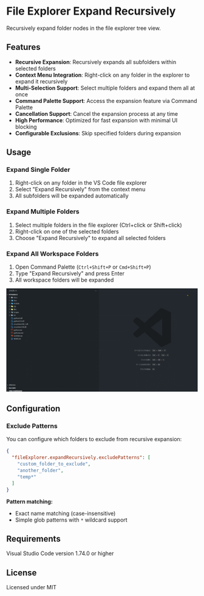 # File Explorer Expand Recursively

Recursively expand folder nodes in the file explorer tree view.

## Features

- **Recursive Expansion**: Recursively expands all subfolders within selected folders
- **Context Menu Integration**: Right-click on any folder in the explorer to expand it recursively
- **Multi-Selection Support**: Select multiple folders and expand them all at once
- **Command Palette Support**: Access the expansion feature via Command Palette
- **Cancellation Support**: Cancel the expansion process at any time
- **High Performance**: Optimized for fast expansion with minimal UI blocking
- **Configurable Exclusions**: Skip specified folders during expansion

## Usage

### Expand Single Folder
1. Right-click on any folder in the VS Code file explorer
2. Select "Expand Recursively" from the context menu
3. All subfolders will be expanded automatically

### Expand Multiple Folders
1. Select multiple folders in the file explorer (Ctrl+click or Shift+click)
2. Right-click on one of the selected folders
3. Choose "Expand Recursively" to expand all selected folders

### Expand All Workspace Folders
1. Open Command Palette (`Ctrl+Shift+P` or `Cmd+Shift+P`)
2. Type "Expand Recursively" and press Enter
3. All workspace folders will be expanded

![demo](./resources/demo.gif)

## Configuration

### Exclude Patterns

You can configure which folders to exclude from recursive expansion:

```json
{
  "fileExplorer.expandRecursively.excludePatterns": [
    "custom_folder_to_exclude",
    "another_folder",
    "temp*"
  ]
}
```

**Pattern matching:**
- Exact name matching (case-insensitive)
- Simple glob patterns with `*` wildcard support

## Requirements

Visual Studio Code version 1.74.0 or higher

## License

Licensed under MIT